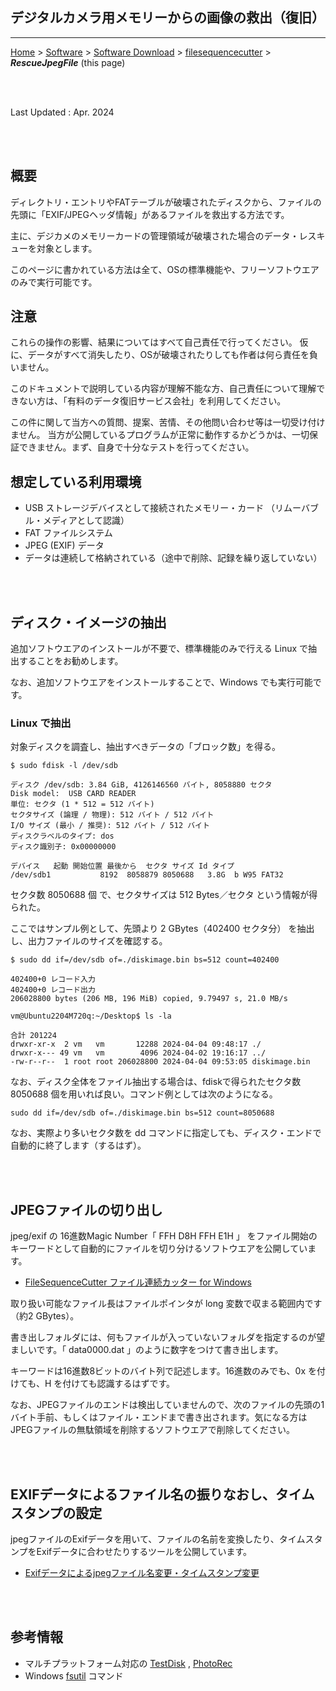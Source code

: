 ## デジタルカメラ用メモリーからの画像の救出（復旧）<!-- omit in toc -->

---
[Home](https://oasis3855.github.io/webpage/) > [Software](https://oasis3855.github.io/webpage/software/index.html) > [Software Download](https://oasis3855.github.io/webpage/software/software-download.html) > [filesequencecutter](../filesequencecutter/README.md) > ***RescueJpegFile*** (this page)

<br />
<br />

Last Updated : Apr. 2024

<br />
<br />

## 概要

ディレクトリ・エントリやFATテーブルが破壊されたディスクから、ファイルの先頭に「EXIF/JPEGヘッダ情報」があるファイルを救出する方法です。

主に、デジカメのメモリーカードの管理領域が破壊された場合のデータ・レスキューを対象とします。

このページに書かれている方法は全て、OSの標準機能や、フリーソフトウエアのみで実行可能です。

## 注意

これらの操作の影響、結果についてはすべて自己責任で行ってください。
仮に、データがすべて消失したり、OSが破壊されたりしても作者は何ら責任を負いません。

このドキュメントで説明している内容が理解不能な方、自己責任について理解できない方は、「有料のデータ復旧サービス会社」を利用してください。

この件に関して当方への質問、提案、苦情、その他問い合わせ等は一切受け付けません。
当方が公開しているプログラムが正常に動作するかどうかは、一切保証できません。まず、自身で十分なテストを行ってください。

## 想定している利用環境

- USB ストレージデバイスとして接続されたメモリー・カード （リムーバブル・メディアとして認識）
- FAT ファイルシステム
- JPEG (EXIF) データ
- データは連続して格納されている（途中で削除、記録を繰り返していない）

<br />
<br />

## ディスク・イメージの抽出

追加ソフトウエアのインストールが不要で、標準機能のみで行える Linux で抽出することをお勧めします。

なお、追加ソフトウエアをインストールすることで、Windows でも実行可能です。

### Linux で抽出

対象ディスクを調査し、抽出すべきデータの「ブロック数」を得る。

```
$ sudo fdisk -l /dev/sdb

ディスク /dev/sdb: 3.84 GiB, 4126146560 バイト, 8058880 セクタ
Disk model:  USB CARD READER
単位: セクタ (1 * 512 = 512 バイト)
セクタサイズ (論理 / 物理): 512 バイト / 512 バイト
I/O サイズ (最小 / 推奨): 512 バイト / 512 バイト
ディスクラベルのタイプ: dos
ディスク識別子: 0x00000000

デバイス   起動 開始位置 最後から  セクタ サイズ Id タイプ
/dev/sdb1           8192  8058879 8050688   3.8G  b W95 FAT32
```

セクタ数 8050688 個 で、セクタサイズは 512 Bytes／セクタ という情報が得られた。

ここではサンプル例として、先頭より 2 GBytes（402400 セクタ分） を抽出し、出力ファイルのサイズを確認する。

```
$ sudo dd if=/dev/sdb of=./diskimage.bin bs=512 count=402400

402400+0 レコード入力
402400+0 レコード出力
206028800 bytes (206 MB, 196 MiB) copied, 9.79497 s, 21.0 MB/s

vm@Ubuntu2204M720q:~/Desktop$ ls -la

合計 201224
drwxr-xr-x  2 vm   vm       12288 2024-04-04 09:48:17 ./
drwxr-x--- 49 vm   vm        4096 2024-04-02 19:16:17 ../
-rw-r--r--  1 root root 206028800 2024-04-04 09:53:05 diskimage.bin
```

なお、ディスク全体をファイル抽出する場合は、fdiskで得られたセクタ数 8050688 個を用いれば良い。コマンド例としては次のようになる。

``` sudo dd if=/dev/sdb of=./diskimage.bin bs=512 count=8050688 ```

なお、実際より多いセクタ数を dd コマンドに指定しても、ディスク・エンドで自動的に終了します（するはず）。

<br />
<br />

## JPEGファイルの切り出し

jpeg/exif の 16進数Magic Number「 FFH D8H FFH E1H 」 をファイル開始のキーワードとして自動的にファイルを切り分けるソフトウエアを公開しています。

- [FileSequenceCutter ファイル連続カッター for Windows](./README.md)

取り扱い可能なファイル長はファイルポインタが long 変数で収まる範囲内です（約2 GBytes）。

書き出しフォルダには、何もファイルが入っていないフォルダを指定するのが望ましいです。「 data0000.dat 」のように数字をつけて書き出します。

キーワードは16進数8ビットのバイト列で記述します。16進数のみでも、0x を付けても、H を付けても認識するはずです。

なお、JPEGファイルのエンドは検出していませんので、次のファイルの先頭の1バイト手前、もしくはファイル・エンドまで書き出されます。気になる方はJPEGファイルの無駄領域を削除するソフトウエアで削除してください。

<br />
<br />

## EXIFデータによるファイル名の振りなおし、タイムスタンプの設定

jpegファイルのExifデータを用いて、ファイルの名前を変換したり、タイムスタンプをExifデータに合わせたりするツールを公開しています。

- [Exifデータによるjpegファイル名変更・タイムスタンプ変更](https://github.com/oasis3855/image-tools/tree/main/renfile-exif-win)

<br />
<br />

## 参考情報

- マルチプラットフォーム対応の [TestDisk](https://www.cgsecurity.org/wiki/TestDisk) , [PhotoRec](https://www.cgsecurity.org/wiki/PhotoRec)
- Windows [fsutil](https://learn.microsoft.com/en-us/windows-server/administration/windows-commands/fsutil) コマンド
